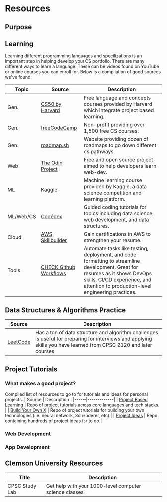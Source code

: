 # Resources
## Purpose

## Learning
Learning different programming languages and specilizations is an important step in helping develop your CS portfolio. There are many different ways to learn a language. These can be videos found on YouTube or online courses you can enroll for. Below is a compliation of good sources we've found:
<!-- 
TO ADD
App dev
AI tutorial
Game Dev tutorial
IOS app dev
Windows app dev

-->
| Topic | Source | Description |
| ---- |-----|-------------|
| Gen. | [CS50 by Harvard](https://www.edx.org/cs50)| Free language and concepts courses provided by Harvard which integrate project based learning. |
| Gen. | [freeCodeCamp](https://www.freecodecamp.org/learn/)| Non-profit providing over 1,500 free CS courses. |
| Gen. | [roadmap.sh](https://roadmap.sh/)| Website providing dozen of roadmaps to go down different cs pathways. |
| Web | [The Odin Project](https://www.theodinproject.com/)| Free and open source project aimed to help developers learn web-dev. |
| ML | [Kaggle](https://www.kaggle.com/learn/intro-to-machine-learning)| Machine learning course provided by Kaggle, a data science competition and learning platform. |
| ML/Web/CS | [Codédex](https://www.codedex.io/)| Guided coding tutorials for topics including data science, web development, and data structures. |
| Cloud | [AWS Skillbuilder](https://explore.skillbuilder.aws/learn/)| Gain certifications in AWS to strengthen your resume. |
| Tools | [CHECK Github Workflows](https://docs.github.com/en/actions/writing-workflows)| Automate tasks like testing, deployment, and code formatting to streamline development. Great for resumes as it shows DevOps skills, CI/CD experience, and attention to production-level engineering practices.| 

## Data Structures & Algorithms Practice
| Source | Description |
|-----|-------------|
| [LeetCode](https://leetcode.com/) | Has a ton of data structure and algorithm challenges is useful for preparing for interviews and applying skills you have learned from CPSC 2120 and later courses |

## Project Tutorials
### What makes a good project?


Compiled list of resources to go to for tutorials and ideas for personal projects.
| Source | Description |
|------|-------------|
| [Project Based Learning](https://github.com/practical-tutorials/project-based-learning) | Repo of project tutorials across core languages and tech stacks. |
| [Build Your Own X](https://github.com/codecrafters-io/build-your-own-x) | Repo of project tutorials for building your own technologies (i.e. neural network, 3d renderer, etc).|
| [Project Ideas](https://github.com/topics/project-ideas) | Repo containing hundreds of project ideas for to do.|


### Web Development

### App Development
<!--| Source | Description |
|-----|-------------|
| [MDN Learning Zone](https://developer.mozilla.org/en-US/docs/Learn_web_development) | Learn the basics of HTML, CSS, and JavaScript from different levels |
| [React Tic-Tac-Toe Tutorial](https://react.dev/learn/tutorial-tic-tac-toe) | A simple way to learn the basics of React, the JavaScript framework |

### App Development
| Source | Description |
|-----|-------------|
| [React Native Basics](https://reactnative.dev/docs/tutorial) | An introduction to React Native, a **cross-platform** framework (very easy to get started if you have React/web dev knowledge) |
| [Learning Flutter](https://flutter.dev/learn) | A set of tutorials to learn Flutter, another **cross-platform** app framework |
| [Jetpack Compose Development Tutorial](https://developer.android.com/develop/ui/compose/tutorial) | The tutorial for learning the preferred way of doing **Android** development (can be multi-platform if you also use Compose MultiPlatform) |
| [Learning SwiftUI](https://developer.apple.com/tutorials/swiftui-concepts) | A set of tutorials for learning to use SwiftUI for **iOS** development |
-->
## Clemson University Resources
| Title | Description |
|-------|-------------|
| CPSC Study Lab | Get help with your 1000-level computer science classes! |
